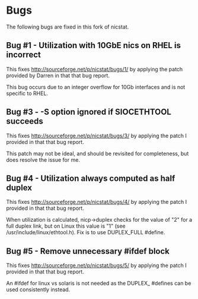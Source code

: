 Bugs
====

The following bugs are fixed in this fork of nicstat.

Bug #1 - Utilization with 10GbE nics on RHEL is incorrect
---------------------------------------------------------

This fixes http://sourceforge.net/p/nicstat/bugs/1/ by applying the
patch provided by Darren in that that bug report.

This bug occurs due to an integer overflow for 10Gb interfaces and
is not specific to RHEL.

Bug #3 - -S option ignored if SIOCETHTOOL succeeds
--------------------------------------------------

This fixes http://sourceforge.net/p/nicstat/bugs/3/ by applying the
patch I provided in that that bug report.

This patch may not be ideal, and should be revisited for completeness,
but does resolve the issue for me.

Bug #4 - Utilization always computed as half duplex
---------------------------------------------------

This fixes http://sourceforge.net/p/nicstat/bugs/4/ by applying the
patch I provided in that that bug report.

When utilization is calculated, nicp->duplex checks for the value of
"2" for a full duplex link, but on Linux this value is "1" (see
/usr/include/linux/ethtool.h). Fix is to use DUPLEX_FULL #define.

Bug #5 - Remove unnecessary #ifdef block
----------------------------------------

This fixes http://sourceforge.net/p/nicstat/bugs/5/ by applying the
patch I provided in that that bug report.

An #ifdef for linux vs solaris is not needed as the DUPLEX_ #defines
can be used consistently instead.
